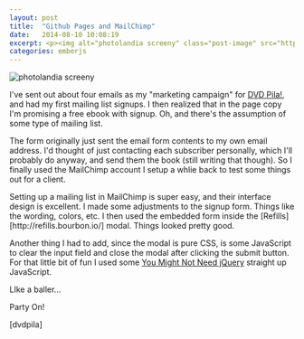 ```yaml
---
layout: post
title:  "Github Pages and MailChimp"
date:   2014-08-10 10:08:19
excerpt: <p><img alt="photolandia screeny" class="post-image" src="http://www.thehoick.com/images/dvdpila_mailchimp.png"/></p>
categories: emberjs
---
```

<div class="post-inner">

<p><img alt="photolandia screeny" class="post-image" src="http://www.thehoick.com/images/dvdpila_mailchimp.png" /></p>

<p>I've sent out about four emails as my "marketing campaign" for <a href="http://dvdpila.thehoick.com" rel="nofollow">DVD Pila!</a>, and had my first mailing list signups.  I then realized that in the page copy I'm promising a free ebook with signup.  Oh, and there's the assumption of some type of mailing list.</p>

<p>The form originally just sent the email form contents to my own email address.  I'd thought of just contacting each subscriber personally, which I'll probably do anyway, and send them the book (still writing that though).  So I finally used the MailChimp account I setup a whlie back to test some things out for a client.</p>

<p>Setting up a mailing list in MailChimp is super easy, and their interface design is excellent.  I made some adjustments to the signup form.  Things like the wording, colors, etc.  I then used the embedded form inside the [Refills][http://refills.bourbon.io/] modal.  Things looked pretty good.</p>

<p>Another thing I had to add, since the modal is pure CSS, is some JavaScript to clear the input field and close the modal after clicking the submit button.  For that little bit of fun I used some <a href="http://youmightnotneedjquery.com/" rel="nofollow">You Might Not Need jQuery</a> straight up JavaScript.</p>

<p>LIke a baller...</p>

<p>Party On!</p>

<p>[dvdpila]</p>
</div>
